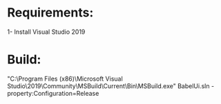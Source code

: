 # Requirements:

1- Install Visual Studio 2019


# Build:

"C:\Program Files (x86)\Microsoft Visual Studio\2019\Community\MSBuild\Current\Bin\MSBuild.exe" BabelUi.sln -property:Configuration=Release
